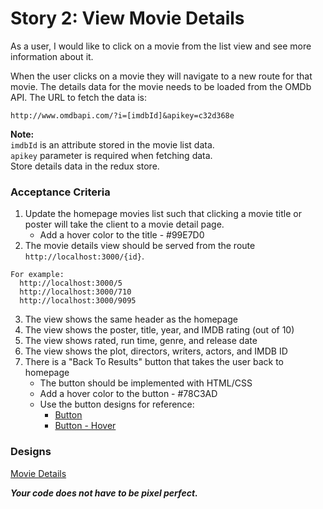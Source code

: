 # Story 2: View Movie Details

As a user, I would like to click on a movie from the list view and see more information about it.

When the user clicks on a movie they will navigate to a new route for that movie. The details data for the movie needs to be loaded from the OMDb API. The URL to fetch the data is:

```
http://www.omdbapi.com/?i=[imdbId]&apikey=c32d368e
```

**Note:**  
`imdbId` is an attribute stored in the movie list data.  
`apikey` parameter is required when fetching data.  
Store details data in the redux store.

### Acceptance Criteria
  1. Update the homepage movies list such that clicking a movie title or poster will take the client to a movie detail page.
      - Add a hover color to the title - #99E7D0
  2. The movie details view should be served from the route `http://localhost:3000/{id}`.

  ```
  For example:
    http://localhost:3000/5
    http://localhost:3000/710
    http://localhost:3000/9095
  ```

  3. The view shows the same header as the homepage
  4. The view shows the poster, title, year, and IMDB rating (out of 10)
  5. The view shows rated, run time, genre, and release date
  6. The view shows the plot, directors, writers, actors, and IMDB ID
  7. There is a "Back To Results" button that takes the user back to homepage
      - The button should be implemented with HTML/CSS
      - Add a hover color to the button - #78C3AD
      - Use the button designs for reference:
        - [Button](button.png)  
        - [Button - Hover](button_hover.png)  


### Designs
[Movie Details](movie_details.png)

***Your code does not have to be pixel perfect.***
